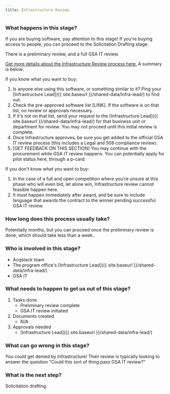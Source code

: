 ```yaml
---
title: Infrastructure Review
---
```


### What happens in this stage? 
If you are buying software, pay attention to this stage! If you're buying access to people, you can proceed to the Solicitation Drafting stage. 

There is a preliminary review, and a full GSA IT review.

[Get more details about the Infrastructure Review process here.](https://docs.google.com/document/d/1AUyRggdKWLRcHC3E4ssHE_2tmOaDYTv0ex0lgwbwFSA/edit) A summary is below:

If you know what you want to buy: 

1. Is anyone else using this software, or something similar to it? Ping your [Infrastructure Lead]({{ site.baseurl }}/shared-data/infra-lead/) to find out.
2. Check the pre-approved software list [LINK]. If the software is on that list, no review or approvals necessary. 
3. If it's not on that list, send your request to the [Infrastructure Lead]({{ site.baseurl }}/shared-data/infra-lead/) for that business unit or department for review. You may not proceed until this initial review is complete.
4. Once Infrastructure approves, be sure you get added to the official GSA IT review process (this includes a Legal and 508 compliance review).
5. [GET FEEDBACK ON THIS SECTION] You may continue with the procurement while GSA IT review happens. You can potentially apply for pilot status here, through a p-card.

If you don't know what you want to buy: 

1. In the case of a full and open competition where you're unsure at this phase who will even bid, let alone win, Infrastructure review cannot feasible happen here. 
2. It must happen immediately after award, and be sure to include language that awards the contract to the winner pending successful GSA IT review.

### How long does this process usually take?
Potentially months, but you can proceed once the preliminary review is done, which should take less than a week.

### Who is involved in this stage? 

- Acqstack team
- The program office's [Infrastructure Lead]({{ site.baseurl }}/shared-data/infra-lead/)
- GSA IT

### What needs to happen to get us out of this stage? 

1. Tasks done
	- Preliminary review complete
	- GSA IT review initiated
2. Documents created
	- N/A
3. Approvals needed
	- [Infrastructure Lead]({{ site.baseurl }}/shared-data/infra-lead/)

### What can go wrong in this stage? 

You could get denied by Infrastructure! Their review is typically looking to answer the question "Could this sort of thing pass GSA IT review?" 

### What is the next step?
Solicitation drafting.

